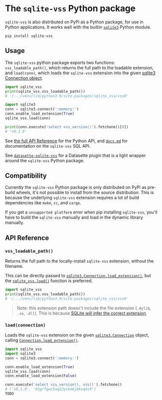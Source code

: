 # The `sqlite-vss` Python package

`sqlite-vss` is also distributed on PyPi as a Python package, for use in Python applications. It works well with the builtin [`sqlite3`](https://docs.python.org/3/library/sqlite3.html) Python module.

```
pip install sqlite-vss
```

## Usage

The `sqlite-vss` python package exports two functions: `vss_loadable_path()`, which returns the full path to the loadable extension, and `load(conn)`, which loads the `sqlite-vss` extension into the given [sqlite3 Connection object](https://docs.python.org/3/library/sqlite3.html#connection-objects).

```python
import sqlite_vss
print(sqlite_vss.vss_loadable_path())
# '/.../venv/lib/python3.9/site-packages/sqlite_vss/vss0'

import sqlite3
conn = sqlite3.connect(':memory:')
conn.enable_load_extension(True)
sqlite_vss.load(conn)

print(conn.execute('select vss_version()').fetchone()[0])
# 'v0.1.0'
```

See [the full API Reference](#api-reference) for the Python API, and [`docs.md`](../../docs.md) for documentation on the `sqlite-vss` SQL API.

See [`datasette-sqlite-vss`](../datasette_sqlite_vss/) for a Datasette plugin that is a light wrapper around the `sqlite-vss` Python package.

## Compatibility

Currently the `sqlite-vss` Python package is only distributed on PyPi as pre-build wheels, it's not possible to install from the source distribution. This is because the underlying `sqlite-vss` extension requires a lot of build dependencies like `make`, `cc`, and `cargo`.

If you get a `unsupported platform` error when pip installing `sqlite-vss`, you'll have to build the `sqlite-vss` manually and load in the dynamic library manually.

## API Reference

<h3 name="vss_loadable_path"><code>vss_loadable_path()</code></h3>

Returns the full path to the locally-install `sqlite-vss` extension, without the filename.

This can be directly passed to [`sqlite3.Connection.load_extension()`](https://docs.python.org/3/library/sqlite3.html#sqlite3.Connection.load_extension), but the [`sqlite_vss.load()`](#load) function is preferred.

```python
import sqlite_vss
print(sqlite_vss.vss_loadable_path())
# '/.../venv/lib/python3.9/site-packages/sqlite_vss/vss0'
```

> Note: this extension path doesn't include the file extension (`.dylib`, `.so`, `.dll`). This is because [SQLite will infer the correct extension](https://www.sqlite.org/loadext.html#loading_an_extension).

<h3 name="load"><code>load(connection)</code></h3>

Loads the `sqlite-vss` extension on the given [`sqlite3.Connection`](https://docs.python.org/3/library/sqlite3.html#sqlite3.Connection) object, calling [`Connection.load_extension()`](https://docs.python.org/3/library/sqlite3.html#sqlite3.Connection.load_extension).

```python
import sqlite_vss
import sqlite3
conn = sqlite3.connect(':memory:')

conn.enable_load_extension(True)
sqlite_vss.load(conn)
conn.enable_load_extension(False)

conn.execute('select vss_version(), vss()').fetchone()
# ('v0.1.0', '01gr7gwc5aq22ycea6j8kxq4s9')
TODO
```
